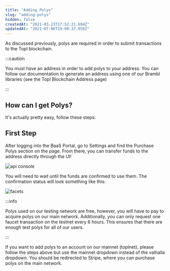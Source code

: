 ```yaml
---
title: "Adding Polys"
slug: "adding-polys"
hidden: false
createdAt: "2021-03-23T17:52:21.694Z"
updatedAt: "2021-07-06T19:09:37.056Z"
---
```

As discussed previously, polys are required in order to submit transactions to the Topl blockchain.

:::caution

You must have an address in order to add polys to your address. You can follow our documentation to generate an address using one of our Brambl libraries (see the Topl Blockchain Address page)

:::

## How can I get Polys?

It's actually pretty easy, follow these steps:

## First Step

After logging into the BaaS Portal, go to Settings and find the Purchase Polys section on the page. From there, you can transfer funds to the address directly through the UI!

![api console](https://files.readme.io/3a0e7a6-Topl_-_API_Console.gif)

You will need to wait until the funds are confirmed to use them. The confirmation status will look something like this:

![facets](https://files.readme.io/885bf20-Screen_Shot_2021-07-06_at_12.55.27_PM.png)

:::info

Polys used on our testing network are free, however, you will have to pay to acquire polys on our main network. Additionally, you can only request one faucet transaction on the testnet every 6 hours. This ensures that there are enough test polys for all of our users.

:::

If you want to add polys to an account on our mainnet (toplnet), please follow the steps above but use the mainnet dropdown instead of the valhalla dropdown. You should be redirected to Stripe, where you can purchase polys on the main network.
